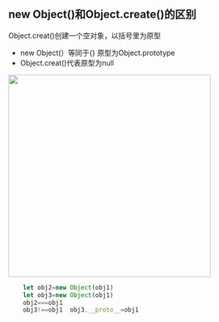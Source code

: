 ## new Object()和Object.create()的区别

Object.creat()创建一个空对象，以括号里为原型
	
- new Object(）等同于{} 原型为Object.prototype
- Object.creat()代表原型为null
<img src="./demo/object.js" width="400px"/>

```js
	let obj2=new Object(obj1)
	let obj3=new Object(obj1)
	obj2===obj1
    obj3!==obj1  obj3.__proto__=obj1
```